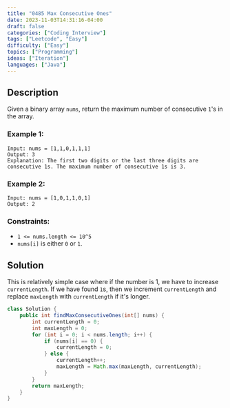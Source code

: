 ```yaml
---
title: "0485 Max Consecutive Ones"
date: 2023-11-03T14:31:16-04:00
draft: false
categories: ["Coding Interview"]
tags: ["Leetcode", "Easy"]
difficulty: ["Easy"]
topics: ["Programming"]
ideas: ["Iteration"]
languages: ["Java"]
---
```


## Description

Given a binary array `nums`, return the maximum number of consecutive `1`'s in the array.

### Example 1:

```
Input: nums = [1,1,0,1,1,1]
Output: 3
Explanation: The first two digits or the last three digits are consecutive 1s. The maximum number of consecutive 1s is 3.
```

### Example 2:

```
Input: nums = [1,0,1,1,0,1]
Output: 2
```

### Constraints:

- `1 <= nums.length <= 10^5`
- `nums[i]` is either `0` or `1`.

## Solution

This is relatively simple case where if the number is 1, we have to increase `currentLength`. If we have found `1`s, then we increment `currentLength` and replace `maxLength` with `currentLength` if it's longer.

```java
class Solution {
    public int findMaxConsecutiveOnes(int[] nums) {
        int currentLength = 0;
        int maxLength = 0;
        for (int i = 0; i < nums.length; i++) {
            if (nums[i] == 0) {
                currentLength = 0;
            } else {
                currentLength++;
                maxLength = Math.max(maxLength, currentLength);
            }
        }
        return maxLength;
    }
}
```